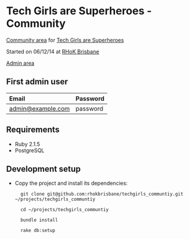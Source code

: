 # Tech Girls are Superheroes - Community

[Community area](http://community.techgirlsaresuperheroes.org/) for [Tech Girls are Superheroes](http://www.techgirlsaresuperheroes.org/)

Started on 06/12/14 at [RHoK Brisbane](http://rhokbrisbane.org/)

[Admin area](http://lvh.me:3000/admin)

## First admin user

| Email                   | Password   |
| :---------------------- | :--------- |
| admin@example.com       | password   |

## Requirements

* Ruby 2.1.5
* PostgreSQL

## Development setup

* Copy the project and install its dependencies:

        git clone git@github.com:rhokbrisbane/techgirls_communtiy.git ~/projects/techgirls_communtiy

        cd ~/projects/techgirls_communtiy

        bundle install

        rake db:setup
